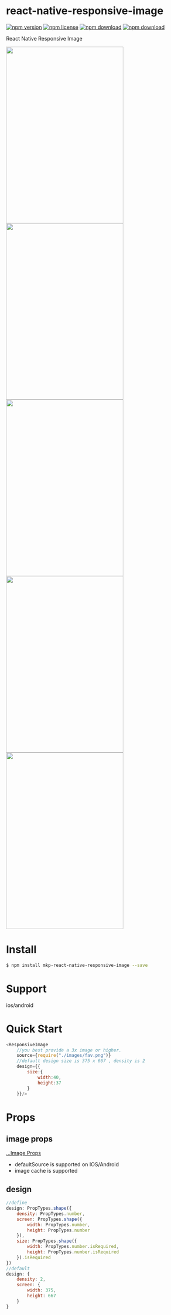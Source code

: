 # react-native-responsive-image

<!-- badge -->
[![npm version](https://img.shields.io/npm/v/mkp-react-native-responsive-image.svg)](https://www.npmjs.com/package/mkp-react-native-responsive-image)
[![npm license](https://img.shields.io/npm/l/mkp-react-native-responsive-image.svg)](https://www.npmjs.com/package/mkp-react-native-responsive-image)
[![npm download](https://img.shields.io/npm/dm/mkp-react-native-responsive-image.svg)](https://www.npmjs.com/package/mkp-react-native-responsive-image)
[![npm download](https://img.shields.io/npm/dt/mkp-react-native-responsive-image.svg)](https://www.npmjs.com/package/mkp-react-native-responsive-image)
<!-- endbadge -->

React Native Responsive Image

<img style="width:320;height:480;display:inline-block;" src="https://raw.githubusercontent.com/MonkeyKingPlus/react-native-responsive-image/master/screencapture/responsive-image-screencapture-iphone4s.png"/>
<img style="width:320;height:480;display:inline-block;" src="https://raw.githubusercontent.com/MonkeyKingPlus/react-native-responsive-image/master/screencapture/responsive-image-screencapture-iphone5s.png"/>
<img style="width:320;height:480;display:inline-block;" src="https://raw.githubusercontent.com/MonkeyKingPlus/react-native-responsive-image/master/screencapture/responsive-image-screencapture-iphone6.png"/>
<img style="width:320;height:480;display:inline-block;" src="https://raw.githubusercontent.com/MonkeyKingPlus/react-native-responsive-image/master/screencapture/responsive-image-screencapture-iphone6splus.png"/>
<img style="width:320;height:480;display:inline-block;" src="https://raw.githubusercontent.com/MonkeyKingPlus/react-native-responsive-image/master/screencapture/responsive-image-screencapture-nex.png"/>

# Install
```bash
$ npm install mkp-react-native-responsive-image --save
```

# Support
ios/android

# Quick Start
```javascript
<ResponsiveImage
    //you best provide a 3x image or higher.
    source={require("./images/fav.png")}
    //default design size is 375 x 667 , density is 2
    design={{
        size:{
            width:40,
            height:37
        }
    }}/>
```
# Props
## image props
[...Image Props](https://facebook.github.io/react-native/docs/image.html)
* defaultSource is supported on IOS/Android
* image cache is supported
## design
```javascript
//define
design: PropTypes.shape({
    density: PropTypes.number,
    screen: PropTypes.shape({
        width: PropTypes.number,
        height: PropTypes.number
    }),
    size: PropTypes.shape({
        width: PropTypes.number.isRequired,
        height: PropTypes.number.isRequired
    }).isRequired
})
//default
design: {
    density: 2,
    screen: {
        width: 375,
        height: 667
    }
}
```

